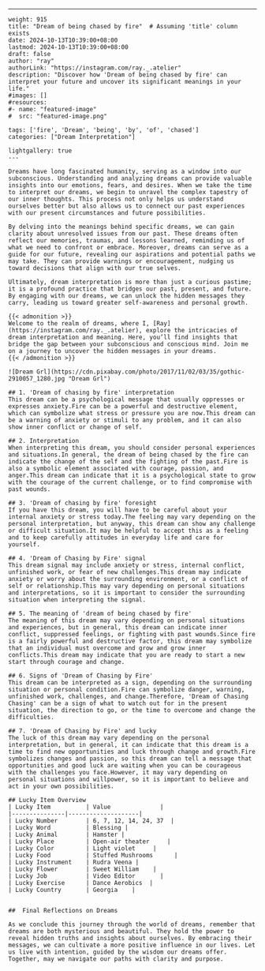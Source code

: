 ---
    weight: 915
    title: "Dream of being chased by fire"  # Assuming 'title' column exists
    date: 2024-10-13T10:39:00+08:00
    lastmod: 2024-10-13T10:39:00+08:00
    draft: false
    author: "ray"
    authorLink: "https://instagram.com/ray._.atelier"
    description: "Discover how 'Dream of being chased by fire' can interpret your future and uncover its significant meanings in your life."
    #images: []
    #resources:
    #- name: "featured-image"
    #  src: "featured-image.png"
    
    tags: ['fire', 'Dream', 'being', 'by', 'of', 'chased']
    categories: ["Dream Interpretation"]
    
    lightgallery: true
    ---
    
    Dreams have long fascinated humanity, serving as a window into our subconscious. Understanding and analyzing dreams can provide valuable insights into our emotions, fears, and desires. When we take the time to interpret our dreams, we begin to unravel the complex tapestry of our inner thoughts. This process not only helps us understand ourselves better but also allows us to connect our past experiences with our present circumstances and future possibilities.
    
    By delving into the meanings behind specific dreams, we can gain clarity about unresolved issues from our past. These dreams often reflect our memories, traumas, and lessons learned, reminding us of what we need to confront or embrace. Moreover, dreams can serve as a guide for our future, revealing our aspirations and potential paths we may take. They can provide warnings or encouragement, nudging us toward decisions that align with our true selves.
    
    Ultimately, dream interpretation is more than just a curious pastime; it is a profound practice that bridges our past, present, and future. By engaging with our dreams, we can unlock the hidden messages they carry, leading us toward greater self-awareness and personal growth.
    
    {{< admonition >}}
    Welcome to the realm of dreams, where I, [Ray](https://instagram.com/ray._.atelier), explore the intricacies of dream interpretation and meaning. Here, you’ll find insights that bridge the gap between your subconscious and conscious mind. Join me on a journey to uncover the hidden messages in your dreams.
    {{< /admonition >}}
    
    ![Dream Grl](https://cdn.pixabay.com/photo/2017/11/02/03/35/gothic-2910057_1280.jpg "Dream Grl")
    
    ## 1. 'Dream of chasing by fire' interpretation
    This dream can be a psychological message that usually oppresses or expresses anxiety.Fire can be a powerful and destructive element, which can symbolize what stress or pressure you are now.This dream can be a warning of anxiety or stimuli to any problem, and it can also show inner conflict or change of self.
    
    ## 2. Interpretation
    When interpreting this dream, you should consider personal experiences and situations.In general, the dream of being chased by the fire can indicate the change of the self and the fighting of the past.Fire is also a symbolic element associated with courage, passion, and anger.This dream can indicate that it is a psychological state to grow with the courage of the current challenge, or to find compromise with past wounds.
    
    ## 3. 'Dream of chasing by fire' foresight
    If you have this dream, you will have to be careful about your internal anxiety or stress today.The feeling may vary depending on the personal interpretation, but anyway, this dream can show any challenge or difficult situation.It may be helpful to accept this as a feeling and to keep carefully attitudes in everyday life and care for yourself.
    
    ## 4. 'Dream of Chasing by Fire' signal
    This dream signal may include anxiety or stress, internal conflict, unfinished work, or fear of new challenges.This dream may indicate anxiety or worry about the surrounding environment, or a conflict of self or relationship.This may vary depending on personal situations and interpretations, so it is important to consider the surrounding situation when interpreting the signal.
    
    ## 5. The meaning of 'dream of being chased by fire'
    The meaning of this dream may vary depending on personal situations and experiences, but in general, this dream can indicate inner conflict, suppressed feelings, or fighting with past wounds.Since fire is a fairly powerful and destructive factor, this dream may symbolize that an individual must overcome and grow and grow inner conflicts.This dream may indicate that you are ready to start a new start through courage and change.
    
    ## 6. Signs of 'Dream of Chasing by Fire'
    This dream can be interpreted as a sign, depending on the surrounding situation or personal condition.Fire can symbolize danger, warning, unfinished work, challenges, and change.Therefore, 'Dream of Chasing Chasing' can be a sign of what to watch out for in the present situation, the direction to go, or the time to overcome and change the difficulties.
    
    ## 7. 'Dream of Chasing by Fire' and lucky
    The luck of this dream may vary depending on the personal interpretation, but in general, it can indicate that this dream is a time to find new opportunities and luck through change and growth.Fire symbolizes changes and passion, so this dream can tell a message that opportunities and good luck are waiting when you can be courageous with the challenges you face.However, it may vary depending on personal situations and willpower, so it is important to believe and act in your own possibilities.
    
    ## Lucky Item Overview
    | Lucky Item          | Value              |
    |---------------|--------------------|
    | Lucky Number        | 6, 7, 12, 14, 24, 37  |
    | Lucky Word          | Blessing |
    | Lucky Animal        | Hamster |
    | Lucky Place         | Open-air theater     |
    | Lucky Color         | Light violet     |
    | Lucky Food          | Stuffed Mushrooms      |
    | Lucky Instrument    | Rudra Veena |
    | Lucky Flower        | Sweet William    |
    | Lucky Job           | Video Editor       |
    | Lucky Exercise      | Dance Aerobics  |
    | Lucky Country       | Georgia    |
    
    
    ##  Final Reflections on Dreams
    
    As we conclude this journey through the world of dreams, remember that dreams are both mysterious and beautiful. They hold the power to reveal hidden truths and insights about ourselves. By embracing their messages, we can cultivate a more positive influence in our lives. Let us live with intention, guided by the wisdom our dreams offer. Together, may we navigate our paths with clarity and purpose.
    